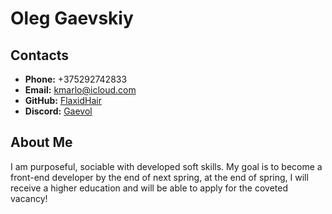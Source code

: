 # Oleg Gaevskiy

## Contacts

- **Phone:** +375292742833
- **Email:** kmarlo@icloud.com
- **GitHub:** [FlaxidHair](https://github.com/FlaxidHair)
- **Discord:** [Gaevol](https://discordapp.com/users/306868810953129994)

## About Me

I am purposeful, sociable with developed soft skills. My goal is to become a front-end developer by the end of next spring, at the end of spring, I will receive a higher education and will be able to apply for the coveted vacancy!
